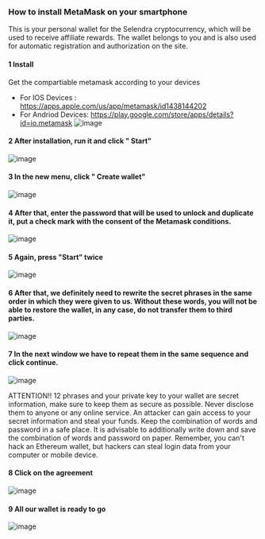### How to install MetaMask on your smartphone

This is your personal wallet for the Selendra cryptocurrency, which will be used to receive affiliate rewards. The wallet belongs to you and is also used for automatic registration and authorization on the site.

#### 1  Install 

Get the compartiable metamask according to your devices
- For IOS Devices : https://apps.apple.com/us/app/metamask/id1438144202
- For Andriod Devices: https://play.google.com/store/apps/details?id=io.metamask
![image](https://user-images.githubusercontent.com/6874962/114138543-fd7cd600-9937-11eb-9f27-302a28497ad8.png)

#### 2 After installation, run it and click " Start"

![image](https://user-images.githubusercontent.com/6874962/114138642-1eddc200-9938-11eb-977a-b911c45d316f.png)

#### 3 In the new menu, click " Create wallet"

![image](https://user-images.githubusercontent.com/6874962/114138662-27ce9380-9938-11eb-8c01-fbb6622fff75.png)

#### 4 After that, enter the password that will be used to unlock and duplicate it, put a check mark with the consent of the Metamask conditions.

![image](https://user-images.githubusercontent.com/6874962/114138728-3d43bd80-9938-11eb-8cb3-845b460576d0.png)

#### 5 Again, press "Start" twice

![image](https://user-images.githubusercontent.com/6874962/114138791-577d9b80-9938-11eb-920a-325f9fa7b886.png)

#### 6 After that, we definitely need to rewrite the secret phrases in the same order in which they were given to us. Without these words, you will not be able to restore the wallet, in any case, do not transfer them to third parties.

![image](https://user-images.githubusercontent.com/6874962/114138814-5e0c1300-9938-11eb-83c9-2ddd7d635134.png)


#### 7 In the next window we have to repeat them in the same sequence and click continue.

![image](https://user-images.githubusercontent.com/6874962/114138825-63695d80-9938-11eb-8452-3e84d8b12a1b.png)

ATTENTION!! 12 phrases and your private key to your wallet are secret information, make sure to keep them as secure as possible. Never disclose them to anyone or any online service. An attacker can gain access to your secret information and steal your funds. Keep the combination of words and password in a safe place. It is advisable to additionally write down and save the combination of words and password on paper. Remember, you can't hack an Ethereum wallet, but hackers can steal login data from your computer or mobile device.

#### 8 Click on the agreement

![image](https://user-images.githubusercontent.com/6874962/114139040-b6431500-9938-11eb-82e4-5c6562de97e6.png)

#### 9 All our wallet is ready to go

![image](https://user-images.githubusercontent.com/6874962/114139076-c0fdaa00-9938-11eb-8492-aab4e4fa847d.png)

